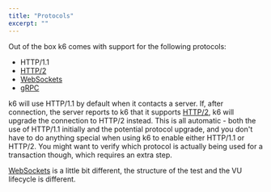 ```yaml
---
title: "Protocols"
excerpt: ""
---
```

Out of the box k6 comes with support for the following protocols:

* HTTP/1.1
* [HTTP/2](/using-k6/protocols/http-2)
* [WebSockets](/using-k6/protocols/websockets)
* [gRPC](/using-k6/protocols/grpc)

k6 will use HTTP/1.1 by default when it contacts a server. If, after connection, the server
reports to k6 that it supports [HTTP/2](/using-k6/protocols/http-2), k6 will upgrade the
connection to HTTP/2 instead. This is all automatic - both the use of HTTP/1.1 initially and
the potential protocol upgrade, and you don't have to do anything special when using k6 to
enable either HTTP/1.1 or HTTP/2. You might want to verify which protocol is actually being
used for a transaction though, which requires an extra step.

[WebSockets](/using-k6/protocols/websockets) is a little bit different, the structure of the
test and the VU lifecycle is different.
